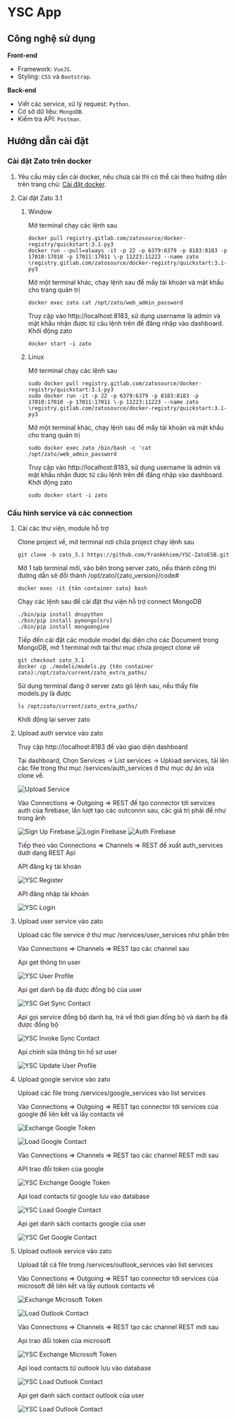 # YSC App
## Công nghệ sử dụng
**Front-end**
- Framework: `VueJS`.
- Styling: `CSS` và `Bootstrap`.

**Back-end**
- Viết các service, xử lý request: `Python`.
- Cơ sở dữ liệu: `MongoDB`.
- Kiểm tra API: `Postman`.

## Hướng dẫn cài đặt
### Cài đặt Zato trên docker
1. Yêu cầu máy cần cài docker, nếu chưa cài thì có thể cài theo hướng dẫn trên trang chủ: [Cài đặt docker](https://docs.docker.com/engine/install/).

2. Cài đặt Zato 3.1

    1. Window
    
        Mở terminal chạy các lệnh sau 
        ```
        docker pull registry.gitlab.com/zatosource/docker-registry/quickstart:3.1-py3
        docker run --pull=always -it -p 22 -p 6379:6379 -p 8183:8183 -p 17010:17010 -p 17011:17011 \-p 11223:11223 --name zato \registry.gitlab.com/zatosource/docker-registry/quickstart:3.1-py3
        ```
        Mở một terminal khác, chạy lệnh sau để mấy tài khoản và mật khẩu cho trang quản trị
        ```
        docker exec zato cat /opt/zato/web_admin_password
        ```
        Truy cập vào http://localhost:8183, sử dụng username là admin và mật khẩu nhận được từ câu lệnh trên để đăng nhập vào dashboard.
        Khởi động zato
        ```
        docker start -i zato
        ```
    2. Linux
        
        Mở terminal chạy các lệnh sau
        ```
        sudo docker pull registry.gitlab.com/zatosource/docker-registry/quickstart:3.1-py3
        sudo docker run -it -p 22 -p 6379:6379 -p 8183:8183 -p 17010:17010 -p 17011:17011 \-p 11223:11223 --name zato \registry.gitlab.com/zatosource/docker-registry/quickstart:3.1-py3
        ```
        Mở một terminal khác, chạy lệnh sau để mấy tài khoản và mật khẩu cho trang quản trị
        ```
        sudo docker exec zato /bin/bash -c 'cat /opt/zato/web_admin_password
        ```
        Truy cập vào http://localhost:8183, sử dụng username là admin và mật khẩu nhận được từ câu lệnh trên để đăng nhập vào dashboard.
        Khởi động zato
        ```
        sudo docker start -i zato
        ```
### Cấu hình service và các connection
1. Cài các thư viện, module hỗ trợ

    Clone project về, mở terminal nơi chứa project chạy lệnh sau
    ```
    git clone -b zato_3.1 https://github.com/frankkhiem/YSC-ZatoESB.git
    ```
    
    Mở 1 tab terminal mới, vào bên trong server zato, nếu thành công thì đường dẫn sẽ đổi thành /opt/zato/{zato_version}/code#
    ```
    docker exec -it {tên container zato} bash
    ```
    Chạy các lệnh sau để cài đặt thư viện hỗ trợ connect MongoDB
    ```
    ./bin/pip install dnspython
    ./bin/pip install pymongo[srv]
    ./bin/pip install mongoengine
    ```
    Tiếp đến cài đặt các module model đại diện cho các Document trong MongoDB, mở 1 terminal mới tại thư mục chưa project clone về
    ```
    git checkout zato_3.1
    docker cp ./models/models.py {tên container zato}:/opt/zato/current/zato_extra_paths/
    ```
    Sử dụng terminal đang ở server zato gõ lệnh sau, nếu thấy file models.py là được 
    ```
    ls /opt/zato/current/zato_extra_paths/
    ```
    Khởi động lại server zato
2. Upload auth service vào zato 

    Truy cập http://localhost:8183 để vào giao diện dashboard
    
    Tại dashboard, Chọn Services -> List services -> Upload services, tải lên các file trong thư mục /services/auth_services ở thư mục dự án vừa clone về.
    
    ![Upload Service](https://drive.google.com/uc?export=view&id=1o_ZWa1Cx1hBNbTVKAsaQj8trmICbREH_)
    
    Vào Connections => Outgoing => REST để tạo connector tới services auth của firebase, lần lượt tạo các outconnn sau, các giá trị phải để như trong ảnh
    
    ![Sign Up Firebase](https://drive.google.com/uc?export=view&id=1QbOWmgs20J5F0q5Bq2ocRiGWAH5GZxmi)
    ![Login Firebase](https://drive.google.com/uc?export=view&id=1KKc4g-1ZGReFKvYJ9tLf-VlXA5_OkwYc)
    ![Auth Firebase](https://drive.google.com/uc?export=view&id=1p-7CJ1Y0756GqeX2nYUJdV8ZhyEWFWCE)
    
    Tiếp theo vào Connections => Channels => REST để xuất auth_services dưới dạng REST Api
    
    API đăng ký tài khoản
    
    ![YSC Register](https://drive.google.com/uc?export=view&id=1oV10z-3TWNKplFs-E6kWHVrlofM6rzRy)
    
    API đăng nhập tài khoản
    
    ![YSC Login](https://drive.google.com/uc?export=view&id=1GaEWNL37-P7h00YmzD7lJ8FAjZD6ZFIc)
    
3. Upload user service vào zato

    Upload các file service ở thư mục /services/user_services như phần trên
    
    Vào Connections => Channels => REST tạo các channel sau 
    
    Api get thông tin user
    
    ![YSC User Profile](https://drive.google.com/uc?export=view&id=1YENL1cCE-lAtHsR-Q5nO8E71mVRdI2Xd)
    
    Api get danh bạ đã được đồng bộ của user
    
    ![YSC Get Sync Contact](https://drive.google.com/uc?export=view&id=1EQhKKxZe1WIU4ABl3NBTtOfxAflksR5A)
    
    Api gọi service đồng bộ danh bạ, trả về thời gian đồng bộ và danh bạ đã được đồng bộ
    
    ![YSC Invoke Sync Contact](https://drive.google.com/uc?export=view&id=1SDFVSkPheraS0nMevPXwb2DvPy72BUhU)
    
    Api chỉnh sửa thông tin hồ sơ user
    
    ![YSC Update User Profile](https://drive.google.com/uc?export=view&id=1FYx8oyGO_1ir38gdWjmulR0LzjFa2Q9U)

4. Upload google service vào zato

    Upload các file trong /services/google_services vào list services
    
    Vào Connections => Outgoing => REST tạo connector tới services của google để liên kết và lấy contacts về
    
    ![Exchange Google Token](https://drive.google.com/uc?export=view&id=1e1lV8I9U0k_MNZ4t00YqLaSjrqbO1-X9)
    
    ![Load Google Contact](https://drive.google.com/uc?export=view&id=1evb_nANbFKk4BlQC54fXomb2UdfYPFI0)
    
    Vào Connections => Channels => REST tạo các channel REST mới sau 
    
    API trao đổi token của google
    
    ![YSC Exchange Google Token](https://drive.google.com/uc?export=view&id=14qxf8WozC4NHpOARJhofSy-klLiJI2j0)
    
    Api load contacts từ google lưu vào database
    
    ![YSC Load Google Contact](https://drive.google.com/uc?export=view&id=1tld0HAecyQY3vt6JdeVJUzIxY_mwKpy1)
    
    Api get danh sách contacts google của user
    
    ![YSC Get Google Contact](https://drive.google.com/uc?export=view&id=1iKgc3aTOv-Na9n1hd6RhDfvnf8wu5FlK)
    
5. Upload outlook service vào zato
    
    Upload tất cả file trong /services/outlook_services vào list services
    
    Vào Connections => Outgoing => REST tạo connector tới services của microsoft để liên kết và lấy outlook contacts về
    
    ![Exchange Microsoft Token](https://drive.google.com/uc?export=view&id=10SyTzRGD2wuFFK9r4xD7vz5zKKmWXdY1)
    
    ![Load Outlook Contact](https://drive.google.com/uc?export=view&id=1mgAlMR5JEiKlBIvZsTd4wVolQ17O8uHd)
    
    Vào Connections => Channels => REST tạo các channel REST mới sau
    
    Api trao đổi token của microsoft
    
    ![YSC Exchange Microsoft Token](https://drive.google.com/uc?export=view&id=1dMhkWlR2v8nVGUv8aTEezm7jC6iaQ9js)
    
    Api load contacts từ outlook lưu vào database
    
    ![YSC Load Outlook Contact](https://drive.google.com/uc?export=view&id=1axlGKoEE8HVWn1l9ZxmC47nBNZnpLNQS)
    
    Api get danh sách contact outlook của user
    
    ![YSC Load Outlook Contact](https://drive.google.com/uc?export=view&id=1Brp8SePo5QlgNmyoT120aJVmNLIMpKfZ)
    
    
    
    
    
    
    
    
    
        
        
        
        
        
        
        
        
        
        
        
        
        
        
        
        
        
        
        
        
        
        
        
        
        
        
